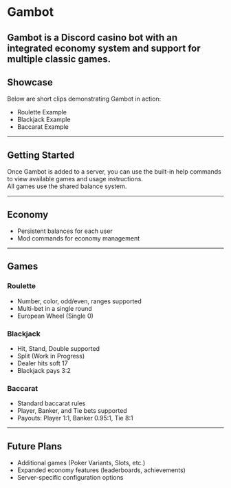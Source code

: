 # Gambot

Gambot is a Discord casino bot with an integrated economy system and support for multiple classic games.
---

## Showcase
Below are short clips demonstrating Gambot in action:  

- Roulette Example  
- Blackjack Example  
- Baccarat Example  

---

## Getting Started
Once Gambot is added to a server, you can use the built-in help commands to view available games and usage instructions.  
All games use the shared balance system.

---

## Economy
- Persistent balances for each user
- Mod commands for economy management
---

## Games

### Roulette
- Number, color, odd/even, ranges supported
- Multi-bet in a single round
- European Wheel (Single 0)

### Blackjack
- Hit, Stand, Double supported
- Split (Work in Progress)
- Dealer hits soft 17
- Blackjack pays 3:2

### Baccarat
- Standard baccarat rules
- Player, Banker, and Tie bets supported
- Payouts: Player 1:1, Banker 0.95:1, Tie 8:1

---

## Future Plans
- Additional games (Poker Variants, Slots, etc.)
- Expanded economy features (leaderboards, achievements)
- Server-specific configuration options
